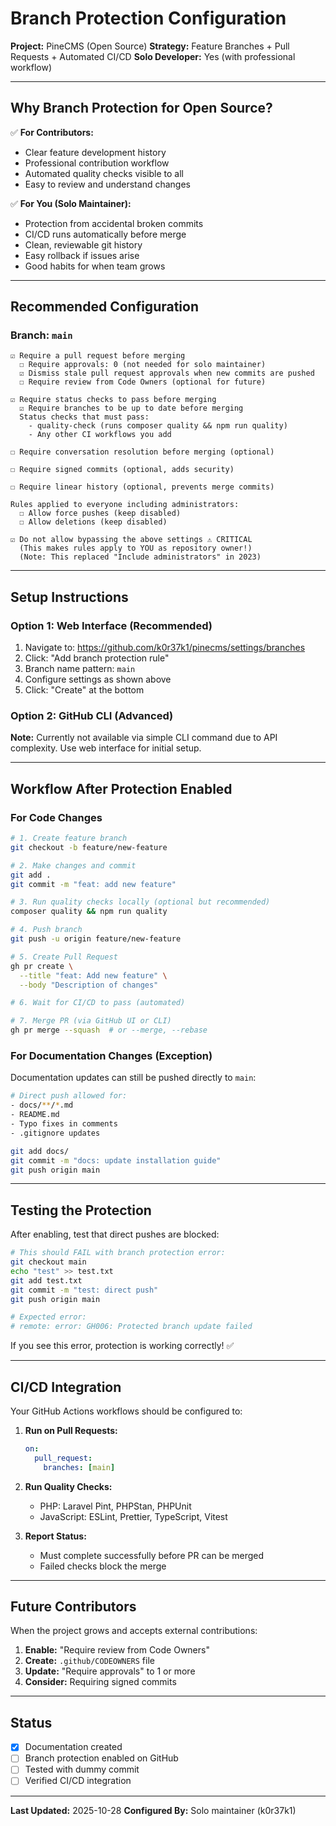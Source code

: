 # Branch Protection Configuration

**Project:** PineCMS (Open Source)
**Strategy:** Feature Branches + Pull Requests + Automated CI/CD
**Solo Developer:** Yes (with professional workflow)

---

## Why Branch Protection for Open Source?

✅ **For Contributors:**
- Clear feature development history
- Professional contribution workflow
- Automated quality checks visible to all
- Easy to review and understand changes

✅ **For You (Solo Maintainer):**
- Protection from accidental broken commits
- CI/CD runs automatically before merge
- Clean, reviewable git history
- Easy rollback if issues arise
- Good habits for when team grows

---

## Recommended Configuration

### Branch: `main`

```text
☑ Require a pull request before merging
  ☐ Require approvals: 0 (not needed for solo maintainer)
  ☑ Dismiss stale pull request approvals when new commits are pushed
  ☐ Require review from Code Owners (optional for future)

☑ Require status checks to pass before merging
  ☑ Require branches to be up to date before merging
  Status checks that must pass:
    - quality-check (runs composer quality && npm run quality)
    - Any other CI workflows you add

☐ Require conversation resolution before merging (optional)

☐ Require signed commits (optional, adds security)

☐ Require linear history (optional, prevents merge commits)

Rules applied to everyone including administrators:
  ☐ Allow force pushes (keep disabled)
  ☐ Allow deletions (keep disabled)

☑ Do not allow bypassing the above settings ⚠️ CRITICAL
  (This makes rules apply to YOU as repository owner!)
  (Note: This replaced "Include administrators" in 2023)
```

---

## Setup Instructions

### Option 1: Web Interface (Recommended)

1. Navigate to: https://github.com/k0r37k1/pinecms/settings/branches
2. Click: "Add branch protection rule"
3. Branch name pattern: `main`
4. Configure settings as shown above
5. Click: "Create" at the bottom

### Option 2: GitHub CLI (Advanced)

**Note:** Currently not available via simple CLI command due to API complexity.
Use web interface for initial setup.

---

## Workflow After Protection Enabled

### For Code Changes

```bash
# 1. Create feature branch
git checkout -b feature/new-feature

# 2. Make changes and commit
git add .
git commit -m "feat: add new feature"

# 3. Run quality checks locally (optional but recommended)
composer quality && npm run quality

# 4. Push branch
git push -u origin feature/new-feature

# 5. Create Pull Request
gh pr create \
  --title "feat: Add new feature" \
  --body "Description of changes"

# 6. Wait for CI/CD to pass (automated)

# 7. Merge PR (via GitHub UI or CLI)
gh pr merge --squash  # or --merge, --rebase
```

### For Documentation Changes (Exception)

Documentation updates can still be pushed directly to `main`:

```bash
# Direct push allowed for:
- docs/**/*.md
- README.md
- Typo fixes in comments
- .gitignore updates

git add docs/
git commit -m "docs: update installation guide"
git push origin main
```

---

## Testing the Protection

After enabling, test that direct pushes are blocked:

```bash
# This should FAIL with branch protection error:
git checkout main
echo "test" >> test.txt
git add test.txt
git commit -m "test: direct push"
git push origin main

# Expected error:
# remote: error: GH006: Protected branch update failed
```

If you see this error, protection is working correctly! ✅

---

## CI/CD Integration

Your GitHub Actions workflows should be configured to:

1. **Run on Pull Requests:**
   ```yaml
   on:
     pull_request:
       branches: [main]
   ```

2. **Run Quality Checks:**
   - PHP: Laravel Pint, PHPStan, PHPUnit
   - JavaScript: ESLint, Prettier, TypeScript, Vitest

3. **Report Status:**
   - Must complete successfully before PR can be merged
   - Failed checks block the merge

---

## Future Contributors

When the project grows and accepts external contributions:

1. **Enable:** "Require review from Code Owners"
2. **Create:** `.github/CODEOWNERS` file
3. **Update:** "Require approvals" to 1 or more
4. **Consider:** Requiring signed commits

---

## Status

- [x] Documentation created
- [ ] Branch protection enabled on GitHub
- [ ] Tested with dummy commit
- [ ] Verified CI/CD integration

---

**Last Updated:** 2025-10-28
**Configured By:** Solo maintainer (k0r37k1)
